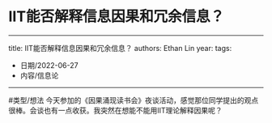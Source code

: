 #  IIT能否解释信息因果和冗余信息？


---
title:  IIT能否解释信息因果和冗余信息？
authors: Ethan Lin
year:
tags:
  - 日期/2022-06-27 
  - 内容/信息论 
---



#类型/想法  今天参加的《因果涌现读书会》夜谈活动，感觉那位同学提出的观点很棒。会谈也有一点收获。我突然在想能不能用IIT理论解释因果呢？


